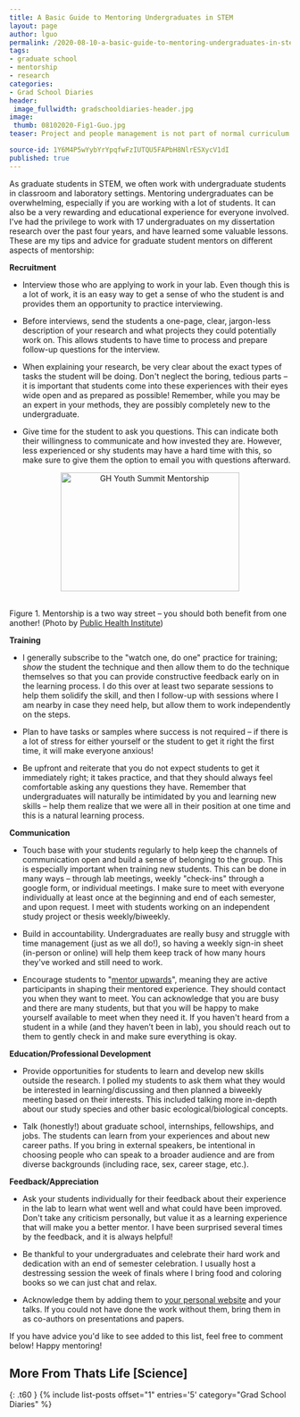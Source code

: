 ```yaml
---
title: A Basic Guide to Mentoring Undergraduates in STEM
layout: page
author: lguo
permalink: /2020-08-10-a-basic-guide-to-mentoring-undergraduates-in-stem-lguo/
tags:
- graduate school
- mentorship
- research
categories:
- Grad School Diaries
header:
 image_fullwidth: gradschooldiaries-header.jpg
image:
 thumb: 08102020-Fig1-Guo.jpg
teaser: Project and people management is not part of normal curriculum in graduate school – but you better believe you will be expected to do it! Here’s some advice to help you be a better mentor to undergraduate students.

source-id: 1Y6M4P5wYybYrYpqfwFzIUTQU5FAPbH8NlrESXycV1dI
published: true
---
```

As graduate students in STEM, we often work with undergraduate students in classroom and laboratory settings. Mentoring undergraduates can be overwhelming, especially if you are working with a lot of students. It can also be a very rewarding and educational experience for everyone involved. I've had the privilege to work with 17 undergraduates on my dissertation research over the past four years, and have learned some valuable lessons. These are my tips and advice for graduate student mentors on different aspects of mentorship:

**Recruitment**

* Interview those who are applying to work in your lab. Even though this is a lot of work, it is an easy way to get a sense of who the student is and provides them an opportunity to practice interviewing. 

* Before interviews, send the students a one-page, clear, jargon-less description of your research and what projects they could potentially work on. This allows students to have time to process and prepare follow-up questions for the interview.

* When explaining your research, be very clear about the exact types of tasks the student will be doing. Don't neglect the boring, tedious parts – it is important that students come into these experiences with their eyes wide open and as prepared as possible! Remember, while you may be an expert in your methods, they are possibly completely new to the undergraduate. 

* Give time for the student to ask you questions. This can indicate both their willingness to communicate and how invested they are. However, less experienced or shy students may have a hard time with this, so make sure to give them the option to email you with questions afterward.

<center><a data-flickr-embed="true" href="https://www.flickr.com/photos/130479548@N06/35725773006" title="GH Youth Summit Mentorship"><img src="https://live.staticflickr.com/4044/35725773006_5553f150f4_n.jpg" width="320" height="213" alt="GH Youth Summit Mentorship"></a><script async src="//embedr.flickr.com/assets/client-code.js" charset="utf-8"></script></center><br>

Figure 1. Mentorship is a two way street – you should both benefit from one another! (Photo by [Public Health Institute](https://www.flickr.com/photos/130479548@N06/35725773006/in/photolist-WqXVDy-eaFgDv-pdCw9g-eaFiWB-BMfPN3-pv5MoG-eaFpDc-pdBXEb-eaFpS8-eaM5R3-pdCDD6-eaFnBp-eaLUZS-eaFr2p-eaFpZB-eaFjRT-eaLUF3-eaM3aE-eaLVg3-eaM22m-9wMiGf-eaM4Bd-FRbtJH-eaLX8q-eaM5nu-eaFdrB-eaM4Ww-bNRkq8-eaFmLz-eaLVqq-eaFozH-eaFjmr-eaFrGP-eaM2bb-eaLVLW-eaFmXT-eaLZzS-B26kXD-c7BKFQ-eaFirz-eaFjWD-2ii1BUj-eaFnkP-eaLV5q-eaFoRa-eaLXC5-eaLUeb-qYiGi6-eaFf92-pt5tHs))

**Training**

* I generally subscribe to the "watch one, do one" practice for training; s*how* the student the technique and then allow them to do the technique themselves so that you can provide constructive feedback early on in the learning process. I do this over at least two separate sessions to help them solidify the skill, and then I follow-up with sessions where I am nearby in case they need help, but allow them to work independently on the steps. 

* Plan to have tasks or samples where success is not required – if there is a lot of stress for either yourself or the student to get it right the first time, it will make everyone anxious!

* Be upfront and reiterate that you do not expect students to get it immediately right; it takes practice, and that they should always feel comfortable asking any questions they have. Remember that undergraduates will naturally be intimidated by you and learning new skills – help them realize that we were all in their position at one time and this is a natural learning process.

**Communication**

* Touch base with your students regularly to help keep the channels of communication open and build a sense of belonging to the group. This is especially important when training new students. This can be done in many ways – through lab meetings, weekly "check-ins" through a google form, or individual meetings. I make sure to meet with everyone individually at least once at the beginning and end of each semester, and upon request. I meet with students working on an independent study project or thesis weekly/biweekly.

* Build in accountability. Undergraduates are really busy and struggle with time management (just as we all do!), so having a weekly sign-in sheet (in-person or online) will help them keep track of how many hours they've worked and still need to work.

* Encourage students to "[mentor](https://tomprof.stanford.edu/posting/1525)[ upwards](https://tomprof.stanford.edu/posting/1525)", meaning they are active participants in shaping their mentored experience. They should contact you when they want to meet. You can acknowledge that you are busy and there are many students, but that you will be happy to make yourself available to meet when they need it. If you haven't heard from a student in a while (and they haven’t been in lab), you should reach out to them to gently check in and make sure everything is okay.

**Education/Professional Development**

* Provide opportunities for students to learn and develop new skills outside the research. I polled my students to ask them what they would be interested in learning/discussing and then planned a biweekly meeting based on their interests. This included talking more in-depth about our study species and other basic ecological/biological concepts.

* Talk (honestly!) about graduate school, internships, fellowships, and jobs. The students can learn from your experiences and about new career paths. If you bring in external speakers, be intentional in choosing people who can speak to a broader audience and are from diverse backgrounds (including race, sex, career stage, etc.).

**Feedback/Appreciation**

* Ask your students individually for their feedback about their experience in the lab to learn what went well and what could have been improved. Don't take any criticism personally, but value it as a learning experience that will make you a better mentor. I have been surprised several times by the feedback, and it is always helpful!

* Be thankful to your undergraduates and celebrate their hard work and dedication with an end of semester celebration. I usually host a destressing session the week of finals where I bring food and coloring books so we can just chat and relax. 

* Acknowledge them by adding them to [your personal website](https://www.lianwguo.com/undergraduates) and your talks. If you could not have done the work without them, bring them in as co-authors on presentations and papers.

If you have advice you'd like to see added to this list, feel free to comment below! Happy mentoring!

## More From Thats Life [Science]
{: .t60 }
{% include list-posts offset="1" entries='5' category="Grad School Diaries" %}
